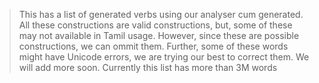> This has a list of generated verbs using our analyser cum generated. All these constructions are valid constructions, but, some of these may not available in Tamil usage. However, since these are possible constructions, we can ommit them. Further, some of these words might have Unicode errors, we are trying our best to correct them. We will add more soon. Currently this list has more than 3M words
